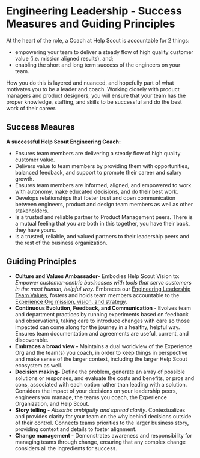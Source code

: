 # Engineering Leadership - Success Measures and Guiding Principles

At the heart of the role, a Coach at Help Scout is accountable for 2 things:

- empowering your team to deliver a steady flow of high quality customer value (i.e. mission aligned results), and;
- enabling the short and long term success of the engineers on your team.

How you do this is layered and nuanced, and hopefully part of what motivates you to be a leader and coach. Working closely with product managers and product designers, you will ensure that your team has the proper knowledge, staffing, and skills to be successful and do the best work of their career.

## Success Meaures

**A successful Help Scout Engineering Coach:**

- Ensures team members are delivering a steady flow of high quality customer value.
- Delivers value to team members by providing them with opportunities, balanced feedback, and support to promote their career and salary growth.
- Ensures team members are informed, aligned, and empowered to work with autonomy, make educated decisions, and do their best work.
- Develops relationships that foster trust and open communication between engineers, product and design team members as well as other stakeholders.
- Is a trusted and reliable partner to Product Management peers. There is a mutual feeling that you are both in this together, you have their back, they have yours.
- Is a trusted, reliable, and valued partners to their leadership peers and the rest of the business organization.

## Guiding Principles

- **Culture and Values Ambassador**- Embodies Help Scout Vision to: _Empower customer-centric businesses with tools that serve customers in the most human, helpful way._ Embraces our [Engineering Leadership Team Values](https://github.com/helpscout/engineering-values/blob/main/eng-leadership/help-scout-engineering-leadership-team-values.md), fosters and holds team members accountable to the [Experience Org mission, vision, and strategy](https://). 
- **Continuous Evolution, Feedback, and Communication** - Evolves team and department practices by running experiments based on feedback and observations, taking care to introduce changes with care so those impacted can come along for the journey in a healthy, helpful way. Ensures team documentation and agreements are useful, current, and discoverable.
- **Embraces a broad view -** Maintains a dual worldview of the Experience Org and the team(s) you coach, in order to keep things in perspective and make sense of the larger context, including the larger Help Scout ecosystem as well.
- **Decision making-** Define the problem, generate an array of possible solutions or responses, and evaluate the costs and benefits, or pros and cons, associated with each option rather than leading with a solution. Considers the impact of your decisions on your leadership peers, engineers you manage, the teams you coach, the Experience Organization, and Help Scout.
- **Story telling -** _Absorbs ambiguity and spread clarity_. Contextualizes and provides clarity for your team on the why behind decisions outside of their control. Connects teams priorities to the larger business story, providing context and details to foster alignment.
- **Change management -** Demonstrates awareness and responsibility for managing teams through change, ensuring that any complex change considers all the ingredients for success. 